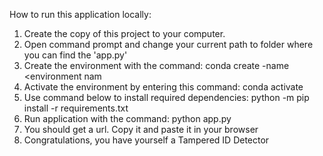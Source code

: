 How to run this application locally:
  1. Create the copy of this project to your computer. 
  2. Open command prompt and change your current path to folder where you can find the 'app.py'
  3. Create the environment with the command: conda create -name <environment nam
  4. Activate the environment by entering this command: conda activate <environment name>
  5. Use command below to install required dependencies: python -m pip install -r requirements.txt
  6. Run application with the command: python app.py 
  7. You should get a url. Copy it and paste it in your browser
  8. Congratulations, you have yourself a Tampered ID Detector 

